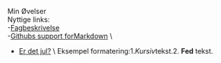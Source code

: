 Min Øvelser\
Nyttige links:\
-[Fagbeskrivelse](https://odin.sdu.dk/sitecore/index.php?a=fagbesk&id=111413&lang=da)\
-[Githubs support forMarkdown](https://docs.github.com/en/get-started/writing-on-github/getting-started-with-writing-and-formatting-on-github/basic-writing-and-formatting-syntax) \
- [Er det jul?](https://isitchristmas.com) \ 
Eksempel formatering:1.*Kursiv*tekst.2. **Fed** tekst.